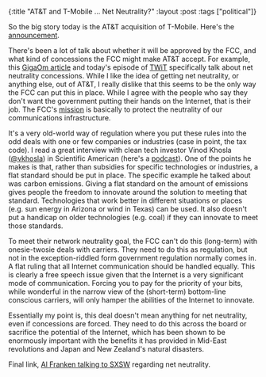 {:title "AT&T and T-Mobile ... Net Neutrality?"
 :layout :post
 :tags ["political"]}

So the big story today is the AT&T acquisition of T-Mobile. Here's the [announcement](http://www.mobilizeeverything.com/home.php).

There's been a lot of talk about whether it will be approved by the FCC, and what kind of concessions the FCC might make AT&T accept. For example, this [GigaOm article](http://gigaom.com/2011/03/20/att-tmobile-regulators/) and today's episode of [TWiT](http://twit.tv/) specifically talk about net neutrality concessions. While I like the idea of getting net neutrality, or anything else, out of AT&T, I really dislike that this seems to be the only way the FCC can put this in place. While I agree with the people who say they don't want the government putting their hands on the Internet, that is their job. The FCC's [mission](http://en.wikipedia.org/wiki/Federal_Communications_Commission#Mission_and_strategy) is basically to protect the neutrality of our communications infrastructure.

It's a very old-world way of regulation where you put these rules into the odd deals with one or few companies or industries (case in point, the tax code). I read a great interview with clean tech investor Vinod Khosla ([@vkhosla](https://twitter.com/#!/vkhosla)) in Scientific American (here's a [podcast](http://www.scientificamerican.com/podcast/episode.cfm?id=vinod-khosla-searching-for-the-radi-10-12-23)). One of the points he makes is that, rather than subsidies for specific technologies or industries, a flat standard should be put in place. The specific example he talked about was carbon emissions. Giving a flat standard on the amount of emissions gives people the freedom to innovate around the solution to meeting that standard. Technologies that work better in different situations or places (e.g. sun energy in Arizona or wind in Texas) can be used. It also doesn't put a handicap on older technologies (e.g. coal) if they can innovate to meet those standards.

To meet their network neutrality goal, the FCC can't do this (long-term) with onesie-twosie deals with carriers. They need to do this as regulation, but not in the exception-riddled form government regulation normally comes in. A flat ruling that all Internet communication should be handled equally. This is clearly a free speech issue given that the Internet is a very significant mode of communication. Forcing you to pay for the priority of your bits, while wonderful in the narrow view of the (short-term) bottom-line conscious carriers, will only hamper the abilities of the Internet to innovate.

Essentially my point is, this deal doesn't mean anything for net neutrality, even if concessions are forced. They need to do this across the board or sacrifice the potential of the Internet, which has been shown to be enormously important with the benefits it has provided in Mid-East revolutions and Japan and New Zealand's natural disasters.

Final link, [Al Franken talking to SXSW](http://www.guardian.co.uk/technology/blog/2011/mar/14/sxsw-2011-al-franken-net-neutrality) regarding net neutrality.
